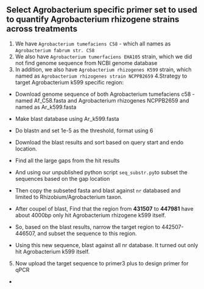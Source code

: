## Select Agrobacterium specific primer set to used to quantify Agrobacterium rhizogene strains across treatments

1. We have ``Agrobacterium tumefaciens C58`` - which all names as ``Agrobacterium fabrum str. C58``
2. We also have ``Agrobacterium tumerfaciens EHA105`` strain, which we did not find genome sequence from NCBI genome database
3. In addition, we also have ``Agrobacterium rhizogenes K599`` strain, which named as ``Agrobacterium rhizogenes strain NCPPB2659``
4.Strategy to target Agrobacterium k599 specific region:

  * Download genome sequence of both Agrobacterium tumefaciens c58 - named Af_C58.fasta and Agrobacterium rhizogenes NCPPB2659 and named as Ar_k599.fasta
  
  * Make blast database using Ar_k599.fasta
  
  * Do blastn and set 1e-5 as the threshold, format using 6
  
  * Download the blast results and sort based on query start and endo location.
  
  * Find all the large gaps from the hit results
  
  * And using our unpublished python script ``seq_substr.py``to subset the sequences based on the gap location
  
  * Then copy the subseted fasta and blast against ``nr`` databased and limited to Rhizobium/Agrobacterium taxon.
  
  * After coupel of blast, Find that the region from **431507** to **447981** have about 4000bp only hit Agrobacterium rhizogene k599 itself. 
  
  * So, based on the blast results, narrow the target region to 442507-446507, and subset the sequence to this region.
  
  * Using this new sequence, blast against all nr database. It turned out only hit Agrobacterium k599 itself.
  
5. Now upload the target sequence to primer3 plus to design primer for qPCR

  * 
  
